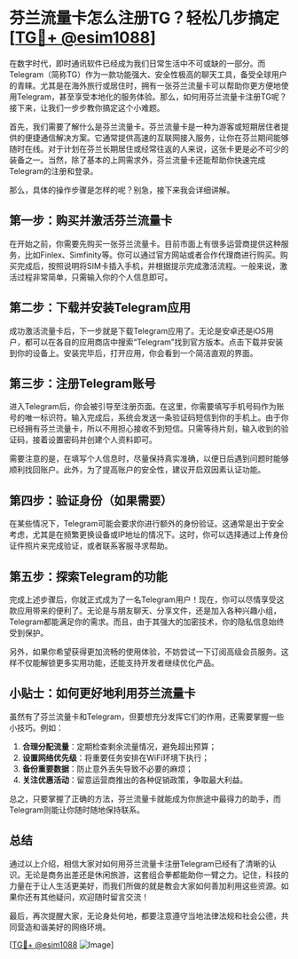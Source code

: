 # 芬兰流量卡怎么注册TG？轻松几步搞定[[TG💪+ @esim1088](https://t.me/s/esim1088)]

在数字时代，即时通讯软件已经成为我们日常生活中不可或缺的一部分。而Telegram（简称TG）作为一款功能强大、安全性极高的聊天工具，备受全球用户的青睐。尤其是在海外旅行或居住时，拥有一张芬兰流量卡可以帮助你更方便地使用Telegram，甚至享受本地化的服务体验。那么，如何用芬兰流量卡注册TG呢？接下来，让我们一步步教你搞定这个小难题。

首先，我们需要了解什么是芬兰流量卡。芬兰流量卡是一种为游客或短期居住者提供的便捷通信解决方案。它通常提供高速的互联网接入服务，让你在芬兰期间能够随时在线。对于计划在芬兰长期居住或经常往返的人来说，这张卡更是必不可少的装备之一。当然，除了基本的上网需求外，芬兰流量卡还能帮助你快速完成Telegram的注册和登录。

那么，具体的操作步骤是怎样的呢？别急，接下来我会详细讲解。

## 第一步：购买并激活芬兰流量卡

在开始之前，你需要先购买一张芬兰流量卡。目前市面上有很多运营商提供这种服务，比如Finlex、Simfinity等。你可以通过官方网站或者合作代理商进行购买。购买完成后，按照说明将SIM卡插入手机，并根据提示完成激活流程。一般来说，激活过程非常简单，只需输入你的个人信息即可。

## 第二步：下载并安装Telegram应用

成功激活流量卡后，下一步就是下载Telegram应用了。无论是安卓还是iOS用户，都可以在各自的应用商店中搜索“Telegram”找到官方版本。点击下载并安装到你的设备上。安装完毕后，打开应用，你会看到一个简洁直观的界面。

## 第三步：注册Telegram账号

进入Telegram后，你会被引导至注册页面。在这里，你需要填写手机号码作为账号的唯一标识符。输入完成后，系统会发送一条验证码短信到你的手机上。由于你已经拥有芬兰流量卡，所以不用担心接收不到短信。只需等待片刻，输入收到的验证码，接着设置密码并创建个人资料即可。

需要注意的是，在填写个人信息时，尽量保持真实准确，以便日后遇到问题时能够顺利找回账户。此外，为了提高账户的安全性，建议开启双因素认证功能。

## 第四步：验证身份（如果需要）

在某些情况下，Telegram可能会要求你进行额外的身份验证。这通常是出于安全考虑，尤其是在频繁更换设备或IP地址的情况下。这时，你可以选择通过上传身份证件照片来完成验证，或者联系客服寻求帮助。

## 第五步：探索Telegram的功能

完成上述步骤后，你就正式成为了一名Telegram用户！现在，你可以尽情享受这款应用带来的便利了。无论是与朋友聊天、分享文件，还是加入各种兴趣小组，Telegram都能满足你的需求。而且，由于其强大的加密技术，你的隐私信息始终受到保护。

另外，如果你希望获得更加流畅的使用体验，不妨尝试一下订阅高级会员服务。这样不仅能解锁更多实用功能，还能支持开发者继续优化产品。

## 小贴士：如何更好地利用芬兰流量卡

虽然有了芬兰流量卡和Telegram，但要想充分发挥它们的作用，还需要掌握一些小技巧。例如：

1. **合理分配流量**：定期检查剩余流量情况，避免超出预算；
2. **设置网络优先级**：将重要任务安排在WiFi环境下执行；
3. **备份重要数据**：防止意外丢失导致不必要的麻烦；
4. **关注优惠活动**：留意运营商推出的各种促销政策，争取最大利益。

总之，只要掌握了正确的方法，芬兰流量卡就能成为你旅途中最得力的助手，而Telegram则能让你随时随地保持联系。

## 总结

通过以上介绍，相信大家对如何用芬兰流量卡注册Telegram已经有了清晰的认识。无论是商务出差还是休闲旅游，这套组合拳都能助你一臂之力。记住，科技的力量在于让人生活更美好，而我们所做的就是教会大家如何善加利用这些资源。如果你还有其他疑问，欢迎随时留言交流！

最后，再次提醒大家，无论身处何地，都要注意遵守当地法律法规和社会公德，共同营造和谐美好的网络环境。

[[TG💪+ @esim1088](https://t.me/s/esim1088) ![Image](https://i.postimg.cc/4NQfJmqS/Snipaste-2025-05-13-00-14-12.png)]